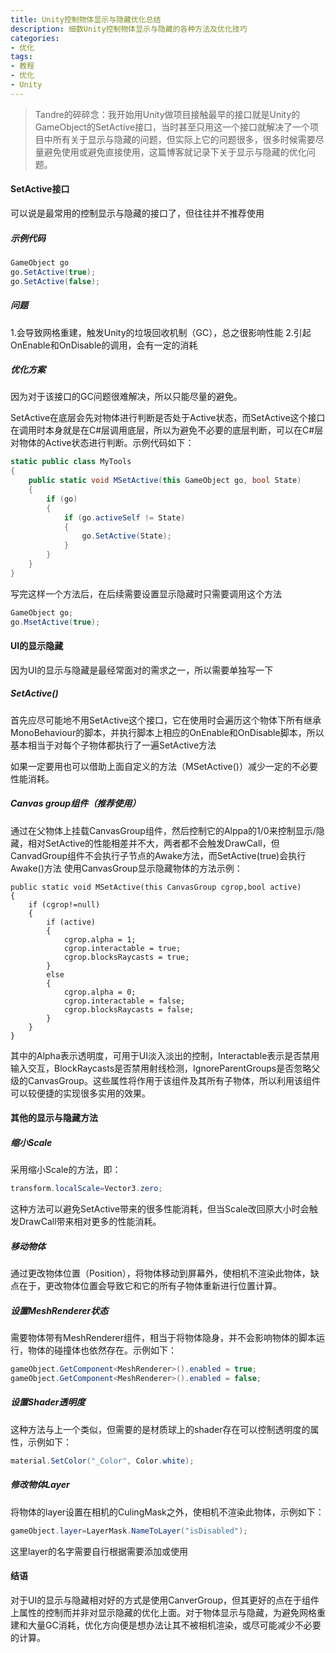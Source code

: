 ```yaml
---
title: Unity控制物体显示与隐藏优化总结
description: 细数Unity控制物体显示与隐藏的各种方法及优化技巧
categories:
- 优化
tags:
- 教程
- 优化
- Unity
---
```

>Tandre的碎碎念：我开始用Unity做项目接触最早的接口就是Unity的GameObject的SetActive接口，当时甚至只用这一个接口就解决了一个项目中所有关于显示与隐藏的问题，但实际上它的问题很多，很多时候需要尽量避免使用或避免直接使用，这篇博客就记录下关于显示与隐藏的优化问题。

#### SetActive接口

可以说是最常用的控制显示与隐藏的接口了，但往往并不推荐使用

##### 示例代码

``` csharp
GameObject go
go.SetActive(true);
go.SetActive(false);
```

##### 问题

1.会导致网格重建，触发Unity的垃圾回收机制（GC），总之很影响性能
2.引起OnEnable和OnDisable的调用，会有一定的消耗

##### 优化方案

因为对于该接口的GC问题很难解决，所以只能尽量的避免。

SetActive在底层会先对物体进行判断是否处于Active状态，而SetActive这个接口在调用时本身就是在C#层调用底层，所以为避免不必要的底层判断，可以在C#层对物体的Active状态进行判断。示例代码如下：

``` csharp
static public class MyTools
{
    public static void MSetActive(this GameObject go, bool State)
    {
        if (go)
        {
            if (go.activeSelf != State)
            {
                go.SetActive(State);
            }
        }
    }
}
```

写完这样一个方法后，在后续需要设置显示隐藏时只需要调用这个方法

``` csharp
GameObject go;
go.MsetActive(true);
```

#### UI的显示隐藏

因为UI的显示与隐藏是最经常面对的需求之一，所以需要单独写一下

##### SetActive()

首先应尽可能地不用SetActive这个接口，它在使用时会遍历这个物体下所有继承MonoBehaviour的脚本，并执行脚本上相应的OnEnable和OnDisable脚本，所以基本相当于对每个子物体都执行了一遍SetActive方法

如果一定要用也可以借助上面自定义的方法（MSetActive()）减少一定的不必要性能消耗。

##### Canvas group组件（推荐使用）

通过在父物体上挂载CanvasGroup组件，然后控制它的Alppa的1/0来控制显示/隐藏，相对SetActive的性能相差并不大，两者都不会触发DrawCall，但CanvadGroup组件不会执行子节点的Awake方法，而SetActive(true)会执行Awake()方法
使用CanvasGroup显示隐藏物体的方法示例：

``` charp
public static void MSetActive(this CanvasGroup cgrop,bool active)
{
    if (cgrop!=null)
    {
        if (active)
        {
            cgrop.alpha = 1;
            cgrop.interactable = true;
            cgrop.blocksRaycasts = true;
        }
        else
        {
            cgrop.alpha = 0;
            cgrop.interactable = false;
            cgrop.blocksRaycasts = false;
        }
    }
}
```

其中的Alpha表示透明度，可用于UI淡入淡出的控制，Interactable表示是否禁用输入交互，BlockRaycasts是否禁用射线检测，IgnoreParentGroups是否忽略父级的CanvasGroup。这些属性将作用于该组件及其所有子物体，所以利用该组件可以较便捷的实现很多实用的效果。

#### 其他的显示与隐藏方法

##### 缩小Scale

采用缩小Scale的方法，即：

``` csharp
transform.localScale=Vector3.zero;
```

这种方法可以避免SetActive带来的很多性能消耗，但当Scale改回原大小时会触发DrawCall带来相对更多的性能消耗。

##### 移动物体

通过更改物体位置（Position），将物体移动到屏幕外，使相机不渲染此物体，缺点在于，更改物体位置会导致它和它的所有子物体重新进行位置计算。

##### 设置MeshRenderer状态

需要物体带有MeshRenderer组件，相当于将物体隐身，并不会影响物体的脚本运行，物体的碰撞体也依然存在。示例如下：

``` csharp
gameObject.GetComponent<MeshRenderer>().enabled = true;
gameObject.GetComponent<MeshRenderer>().enabled = false;
```

##### 设置Shader透明度

这种方法与上一个类似，但需要的是材质球上的shader存在可以控制透明度的属性，示例如下：

``` csharp
material.SetColor("_Color", Color.white);
```

##### 修改物体Layer

将物体的layer设置在相机的CulingMask之外，使相机不渲染此物体，示例如下：

``` csharp
gameObject.layer=LayerMask.NameToLayer("isDisabled");
```

这里layer的名字需要自行根据需要添加或使用

#### 结语

对于UI的显示与隐藏相对好的方式是使用CanverGroup，但其更好的点在于组件上属性的控制而并非对显示隐藏的优化上面。对于物体显示与隐藏，为避免网格重建和大量GC消耗，优化方向便是想办法让其不被相机渲染，或尽可能减少不必要的计算。
